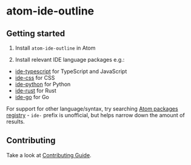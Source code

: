 # atom-ide-outline

## Getting started

1. Install `atom-ide-outline` in Atom

2. Install relevant IDE language packages e.g.:

* [ide-typescript](https://atom.io/packages/ide-typescript) for TypeScript and JavaScript
* [ide-css](https://atom.io/packages/ide-css) for CSS
* [ide-python](https://atom.io/packages/ide-python) for Python
* [ide-rust](https://atom.io/packages/ide-rust) for Rust
* [ide-go](https://atom.io/packages/ide-go) for Go

For support for other language/syntax, try searching [Atom packages registry](https://atom.io/packages/search?q=ide-) - `ide-` prefix is unofficial, but helps narrow down the amount of results.

## Contributing

Take a look at [Contributing Guide](CONTRIBUTING.md).
